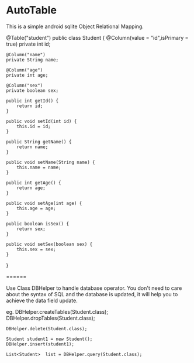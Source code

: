 AutoTable
=========
This is a simple android sqlite Object Relational Mapping.

@Table("student")
public class Student {
    @Column(value = "id",isPrimary = true)
    private int id;
    
    @Column("name")
    private String name;
    
    @Column("age")
    private int age;
    
    @Column("sex")
    private boolean sex;

    public int getId() {
        return id;
    }

    public void setId(int id) {
        this.id = id;
    }

    public String getName() {
        return name;
    }

    public void setName(String name) {
        this.name = name;
    }

    public int getAge() {
        return age;
    }

    public void setAge(int age) {
        this.age = age;
    }

    public boolean isSex() {
        return sex;
    }

    public void setSex(boolean sex) {
        this.sex = sex;
    }
}

======

Use Class DBHelper to handle database operator.
You don't need to care about the syntax of SQL and the database is updated, it will help you to achieve the data field update.

eg.
    DBHelper.createTables(Student.class);
    DBHelper.dropTables(Student.class);
 
    DBHelper.delete(Student.class);
 
    Student student1 = new Student();
    DBHelper.insert(student1);
 
    List<Student>  list = DBHelper.query(Student.class);
 
